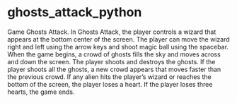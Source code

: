 # ghosts_attack_python
Game Ghosts Attack.
In Ghosts Attack, the player controls a wizard
that appears at the bottom center of the screen. The
player can move the wizard right and left using the
arrow keys and shoot magic ball using the spacebar.
When the game begins, a crowd of ghosts fills the sky
and moves across and down the screen. The player
shoots and destroys the ghosts. If the player shoots
all the ghosts, a new crowd appears that moves faster
than the previous crowd. If any alien hits the player’s
wizard or reaches the bottom of the screen, the player
loses a heart. If the player loses three hearts, the game
ends.
